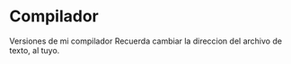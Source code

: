# Compilador
Versiones de mi compilador
Recuerda cambiar la direccion del archivo de texto, al tuyo.
